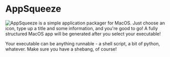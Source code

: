# AppSqueeze

<img style="float: left; max-width: 200px;" src="https://i.imgur.com/RGYmmvT.png">

AppSqueeze is a simple application packager for MacOS.
Just choose an icon, type up a title and some information, and you're good to go!
A fully structured MacOS app will be generated after you select your executable!

Your executable can be anything runnable - a shell script, a bit of python, whatever.
Make sure you have a shebang, of course!
